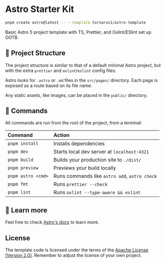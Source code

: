 # Astro Starter Kit

```sh
pnpm create astro@latest -- --template tornarus1/astro-template
```

Basic Astro 5 project template with TS, Prettier, and Oxlint/ESlint set up OOTB.

## 🚀 Project Structure

The project structure is similar to that of a default minimal Astro project, but
with the extra `prettier` and `oxlint`/`eslint` config files.

Astro looks for `.astro` or `.md` files in the `src/pages/` directory. Each page
is exposed as a route based on its file name.

Any static assets, like images, can be placed in the `public/` directory.

## 🧞 Commands

All commands are run from the root of the project, from a terminal:

| Command            | Action                                        |
| :----------------- | :-------------------------------------------- |
| `pnpm install`     | Installs dependencies                         |
| `pnpm dev`         | Starts local dev server at `localhost:4321`   |
| `pnpm build`       | Builds your production site to `./dist/`      |
| `pnpm preview`     | Previews your build locally                   |
| `pnpm astro <cmd>` | Runs commands like `astro add`, `astro check` |
| `pnpm fmt`         | Runs `prettier --check`                       |
| `pnpm lint`        | Runs `oxlint --type-aware && eslint`          |

## 👀 Learn more

Feel free to check [Astro's docs](https://docs.astro.build) to learn more.

## License

The template code is licensed under the terms of the [Apache License (Version 2.0)](./LICENSE).
Remember to adjust the license of your own project.
